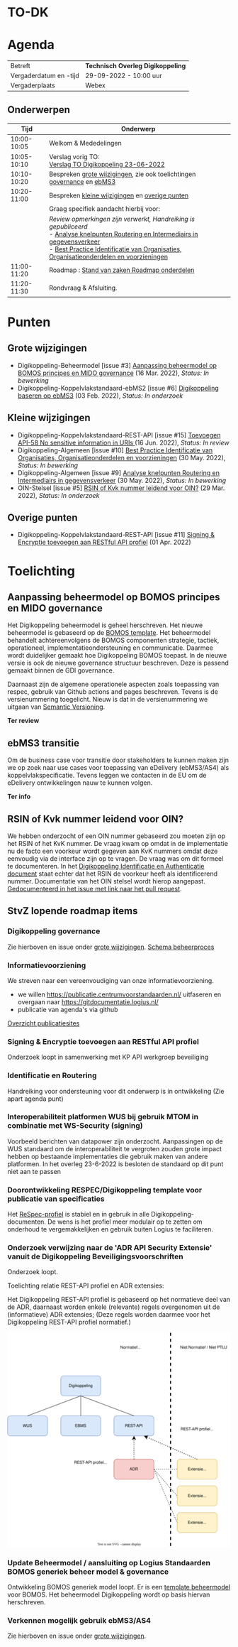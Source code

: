 # TO-DK



# Agenda

|  |   |
|------------------------|-------------------------------------|
| Betreft  | **Technisch Overleg Digikoppeling** |
| Vergaderdatum en -tijd | 29-09-2022 - 10:00 uur  |
| Vergaderplaats  | Webex  |

## Onderwerpen


| Tijd | Onderwerp |
| --- | --- |
| 10:00-10:05 | Welkom & Mededelingen |     
| 10:05-10:10 | Verslag vorig TO:<br> [Verslag TO Digikoppeling 23-06-2022](https://github.com/Logius-standaarden/Overleg/blob/main/Digikoppeling/2022-06-23/20220623_Verslag_Technisch_Overleg%20Digikoppeling.md) |   
| 10:10-10:20 | Bespreken [grote wijzigingen](#Grote-wijzigingen), zie ook toelichtingen [governance](#MIDO-governance) en [ebMS3](#ebMS3-transitie) |
| 10:20-11:00| Bespreken [kleine wijzigingen](#Kleine-wijzigingen) en [overige punten](#Overige-punten) |
|  |  Graag specifiek aandacht hierbij voor: |  
|             | _Review opmerkingen zijn verwerkt, Handreiking is gepubliceerd_  <br>- [Analyse knelpunten Routering en Intermediairs in gegevensverkeer](https://github.com/Logius-standaarden/Digikoppeling-Algemeen/issues/9) <br>- [Best Practice Identificatie van Organisaties, Organisatieonderdelen en voorzieningen](https://github.com/Logius-standaarden/Digikoppeling-Algemeen/issues/10) |
| 11:00-11:20 | Roadmap : [Stand van zaken Roadmap onderdelen](#stvz-lopende-roadmap-items) |     
| 11:20-11:30 | Rondvraag & Afsluiting. |     

# Punten

## Grote wijzigingen
* Digikoppeling-Beheermodel [issue #3] [Aanpassing beheermodel op BOMOS principes en MIDO governance](https://github.com/Logius-standaarden/Digikoppeling-Beheermodel/issues/3) (16 Mar. 2022), _Status: In bewerking_
* Digikoppeling-Koppelvlakstandaard-ebMS2 [issue #6] [Digikoppeling baseren op ebMS3](https://github.com/Logius-standaarden/Digikoppeling-Koppelvlakstandaard-ebMS2/issues/6) (03 Feb. 2022), _Status: In onderzoek_

## Kleine wijzigingen
* Digikoppeling-Koppelvlakstandaard-REST-API [issue #15] [Toevoegen API-58 No sensitive information in URIs ](https://github.com/Logius-standaarden/Digikoppeling-Koppelvlakstandaard-REST-API/issues/15) (16 Jun. 2022), _Status: In review_
* Digikoppeling-Algemeen [issue #10] [Best Practice Identificatie van Organisaties, Organisatieonderdelen en voorzieningen](https://github.com/Logius-standaarden/Digikoppeling-Algemeen/issues/10) (30 May. 2022), _Status: In bewerking_
* Digikoppeling-Algemeen [issue #9] [Analyse knelpunten Routering en Intermediairs in gegevensverkeer](https://github.com/Logius-standaarden/Digikoppeling-Algemeen/issues/9) (30 May. 2022), _Status: In bewerking_
* OIN-Stelsel [issue #5] [RSIN of Kvk nummer leidend voor OIN?](https://github.com/Logius-standaarden/OIN-Stelsel/issues/5) (29 Mar. 2022), _Status: In onderzoek_

## Overige punten
* Digikoppeling-Koppelvlakstandaard-REST-API [issue #11] [Signing & Encryptie toevoegen aan RESTful API profiel](https://github.com/Logius-standaarden/Digikoppeling-Koppelvlakstandaard-REST-API/issues/11) (01 Apr. 2022)

# Toelichting


## Aanpassing beheermodel op BOMOS principes en MIDO governance

Het Digikoppeling beheermodel is geheel herschreven. Het nieuwe beheermodel is gebaseerd op de [BOMOS template](https://github.com/Logius-standaarden/BOMOS-voorbeeld-beheermodel). Het beheermodel behandelt achtereenvolgens de BOMOS componenten strategie, tactiek, operationeel, implementatieondersteuning en communicatie. Daarmee wordt duidelijker gemaakt hoe Digikoppeling BOMOS toepast. In de nieuwe versie is ook de nieuwe governance structuur beschreven. Deze is passend gemaakt binnen de GDI governance.

Daarnaast zijn de algemene operationele aspecten zoals toepassing van respec, gebruik van Github actions and pages beschreven. Tevens is de versienummering toegelicht. Nieuw is dat in de versienummering we uitgaan van [Semantic Versioning](https://semver.org/).

__Ter review__

## ebMS3 transitie

Om de business case voor transitie door stakeholders te kunnen maken zijn we op zoek naar use cases voor toepassing van eDelivery (ebMS3/AS4) als koppelvlakspecificatie. Tevens leggen we contacten in de EU om de eDelivery ontwikkelingen nauw te kunnen volgen.

__Ter info__

## RSIN of Kvk nummer leidend voor OIN?

We hebben onderzocht of een OIN nummer gebaseerd zou moeten zijn op het RSIN of het KvK nummer. De vraag kwam op omdat in de implementatie nu de facto een voorkeur wordt gegeven aan KvK nummers omdat deze eenvoudig via de interface zijn op te vragen. De vraag was om dit formeel te documenteren. In het [Digikoppeling Identificatie en Authenticatie document](https://github.com/Logius-standaarden/Digikoppeling-Identificatie-en-Authenticatie) staat echter dat het RSIN de voorkeur heeft als identificerend nummer. Documentatie van het OIN stelsel wordt hierop aangepast. [Gedocumenteerd in het issue met link naar het pull request](https://github.com/Logius-standaarden/OIN-Stelsel/issues/5). 

## StvZ lopende roadmap items

### Digikoppeling governance

Zie hierboven en issue onder [grote wijzigingen](#Grote-wijzigingen). [Schema beheerproces](media/Beheerproces.svg)

### Informatievoorziening

We streven naar een vereenvoudiging van onze informatievoorziening.
* we willen https://publicatie.centrumvoorstandaarden.nl/ uitfaseren en overgaan naar https://gitdocumentatie.logius.nl/
* publicatie van agenda's via github

[Overzicht publicatiesites](media/Publicatie.png)

### Signing & Encryptie toevoegen aan RESTful API profiel

Onderzoek loopt in samenwerking met KP API werkgroep beveiliging

### Identificatie en Routering

Handreiking voor ondersteuning voor dit onderwerp is in ontwikkeling
(Zie apart agenda punt)

### Interoperabiliteit platformen WUS bij gebruik MTOM in combinatie met WS-Security (signing)

Voorbeeld berichten van datapower zijn onderzocht. Aanpassingen op de WUS standaard om de interoperabiliteit te vergroten zouden grote impact hebben op bestaande implementaties die gebruik maken van andere platformen. In het overleg 23-6-2022 is besloten de standaard op dit punt niet aan te passen

### Doorontwikkeling RESPEC/Digikoppeling template voor publicatie van specificaties

Het [ReSpec-profiel](https://github.com/Logius-standaarden/respec) is stabiel en in gebruik in alle Digikoppeling-documenten. De wens is het profiel meer modulair op te zetten om onderhoud te vergemakkelijken en gebruik buiten Logius te faciliteren.

### Onderzoek verwijzing naar de 'ADR API Security Extensie' vanuit de Digikoppeling Beveiligingsvoorschriften		 	 	 	 

Onderzoek loopt.

Toelichting relatie REST-API profiel en ADR extensies:

Het Digikoppeling REST-API profiel is gebaseerd op het normatieve deel van de ADR, daarnaast worden enkele (relevante) regels overgenomen uit de (informatieve) ADR extensies;
(Deze regels worden daarmee voor het Digikoppeling REST-API profiel normatief.)

![DK](media/Digikoppeling%20gebaseerd%20op%20ADR.drawio.svg)

### Update Beheermodel / aansluiting op Logius Standaarden BOMOS generiek beheer model & governance	 	 	 	 	 

Ontwikkeling BOMOS generiek model loopt. Er is een [template beheermodel](https://github.com/Logius-standaarden/BOMOS-voorbeeld-beheermodel) voor BOMOS. Het beheermodel Digikoppeling wordt op basis hiervan herschreven.

### Verkennen mogelijk gebruik ebMS3/AS4

Zie hierboven en issue onder [grote wijzigingen](#Grote-wijzigingen).
